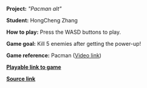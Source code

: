 **Project:** _"Pacman alt"_

**Student:** HongCheng Zhang

**How to play:** 
Press the WASD buttons to play. 

**Game goal:**
Kill 5 enemies after getting the power-up!

**Game reference:** 
Pacman ([Video link]([https://youtu.be/1SY0WK3TPq0](https://www.youtube.com/watch?v=dScq4P5gn4A&pp=ygULcGFjbWFuIGdhbWU%3D)))

[**Playable link to game**](https://zhang-ale.github.io/Fall2023-Game-625-Pacman/Build/)
 
[**Source link**](https://github.com/Zhang-Ale/Fall2023-Game-625-Pacman/tree/main)

